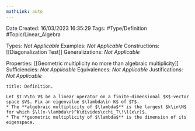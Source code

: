 ```yaml
---
mathLink: auto
---
```


<div class="topSpace"></div>

Date Created: 16/03/2023 16:35:29
Tags: #Type/Definition #Topic/Linear_Algebra

Types: <i>Not Applicable</i>
Examples: <i>Not Applicable</i>
Constructions: [[Diagonalization Test]]
Generalizations: <i>Not Applicable</i>

Properties: [[Geometric multiplicity no more than algebraic multiplicity]]
Sufficiencies: <i>Not Applicable</i>
Equivalences: <i>Not Applicable</i>
Justifications: <i>Not Applicable</i>

``` ad-Definition
title: Definition.

Let $T:V\to V$ be a linear operator on a finite-dimensional $K$-vector space $V$. Fix an eigenvalue $\lambda\in K$ of $T$.
* The **algebraic multiplicity of $\lambda$** is the largest $k\in\N$ for which $\l(x-\lambda\r)^k\divides\cchi_T\!\l(x\r)$.
* The **geometric multiplicity of $\lambda$** is the dimension of its eigenspace.

```
